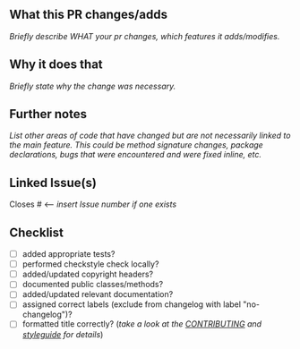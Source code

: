 ## What this PR changes/adds

_Briefly describe WHAT your pr changes, which features it adds/modifies._

## Why it does that

_Briefly state why the change was necessary._

## Further notes

_List other areas of code that have changed but are not necessarily linked to the main feature. This could be method
signature changes, package declarations, bugs that were encountered and were fixed inline, etc._

## Linked Issue(s)

Closes # <-- _insert Issue number if one exists_

## Checklist

- [ ] added appropriate tests?
- [ ] performed checkstyle check locally?
- [ ] added/updated copyright headers?
- [ ] documented public classes/methods?
- [ ] added/updated relevant documentation?
- [ ] assigned correct labels (exclude from changelog with label "no-changelog")?
- [ ] formatted title correctly? (_take a look at the [CONTRIBUTING](https://github.com/eclipse-dataspaceconnector/DataSpaceConnector/blob/main/CONTRIBUTING.md#submit-a-pull-request) and [styleguide](https://github.com/eclipse-dataspaceconnector/DataSpaceConnector/blob/main/styleguide.md) for details_)
